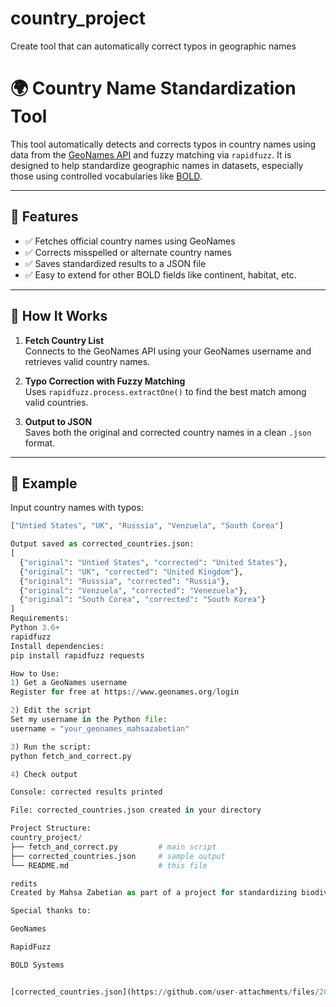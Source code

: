 # country_project
Create tool that can automatically correct typos in geographic names
# 🌍 Country Name Standardization Tool

This tool automatically detects and corrects typos in country names using data from the [GeoNames API](http://www.geonames.org/export/web-services.html) and fuzzy matching via `rapidfuzz`. It is designed to help standardize geographic names in datasets, especially those using controlled vocabularies like [BOLD](http://www.boldsystems.org/).

---

## 🚀 Features

- ✅ Fetches official country names using GeoNames
- ✅ Corrects misspelled or alternate country names
- ✅ Saves standardized results to a JSON file
- ✅ Easy to extend for other BOLD fields like continent, habitat, etc.

---

## 🧠 How It Works

1. **Fetch Country List**  
   Connects to the GeoNames API using your GeoNames username and retrieves valid country names.

2. **Typo Correction with Fuzzy Matching**  
   Uses `rapidfuzz.process.extractOne()` to find the best match among valid countries.

3. **Output to JSON**  
   Saves both the original and corrected country names in a clean `.json` format.

---

## 💾 Example

Input country names with typos:

```python
["Untied States", "UK", "Russsia", "Venzuela", "South Corea"]

Output saved as corrected_countries.json:
[
  {"original": "Untied States", "corrected": "United States"},
  {"original": "UK", "corrected": "United Kingdom"},
  {"original": "Russsia", "corrected": "Russia"},
  {"original": "Venzuela", "corrected": "Venezuela"},
  {"original": "South Corea", "corrected": "South Korea"}
]
Requirements:
Python 3.6+
rapidfuzz
Install dependencies:
pip install rapidfuzz requests

How to Use:
1) Get a GeoNames username
Register for free at https://www.geonames.org/login

2) Edit the script
Set my username in the Python file:
username = "your_geonames_mahsazabetian"

3) Run the script:
python fetch_and_correct.py

4) Check output

Console: corrected results printed

File: corrected_countries.json created in your directory

Project Structure:
country_project/
├── fetch_and_correct.py         # main script
├── corrected_countries.json     # sample output
└── README.md                    # this file

redits
Created by Mahsa Zabetian as part of a project for standardizing biodiversity data using open APIs and Python tools.

Special thanks to:

GeoNames

RapidFuzz

BOLD Systems


[corrected_countries.json](https://github.com/user-attachments/files/20825252/corrected_countries.json)



